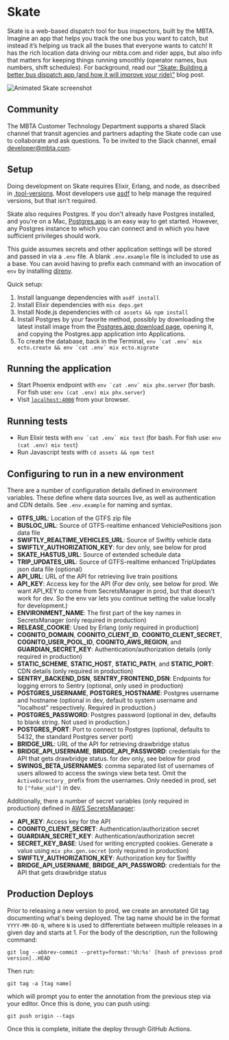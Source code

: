 # Skate

Skate is a web-based dispatch tool for bus inspectors, built by the MBTA. Imagine an app that helps you track the one bus you want to catch, but instead it’s helping us track all the buses that everyone wants to catch! It has the rich location data driving our mbta.com and rider apps, but also info that matters for keeping things running smoothly (operator names, bus numbers, shift schedules). For background, read our [“Skate: Building a better bus dispatch app (and how it will improve your ride)”](https://medium.com/mbta-tech/skate-building-a-better-bus-dispatch-app-and-how-it-will-improve-your-ride-51965d8ef7b9) blog post.

![Animated Skate screenshot](https://miro.medium.com/max/1024/1*zuUAIdkDfYRFEDscP9qHOg.gif)

## Community

The MBTA Customer Technology Department supports a shared Slack channel that transit agencies and partners adapting the Skate code can use to collaborate and ask questions. To be invited to the Slack channel, email [developer@mbta.com](mailto:developer@mbta.com).

## Setup

Doing development on Skate requires Elixir, Erlang, and node, as dsecribed in [.tool-versions](https://github.com/mbta/skate/blob/master/.tool-versions). Most developers use [asdf](https://asdf-vm.com/) to help manage the required versions, but that isn't required.

Skate also requires Postgres. If you don't already have Postgres installed, and you're on a Mac, [Postgres.app](https://postgresapp.com/downloads.html) is an easy way to get started. However, any Postgres instance to which you can connect and in which you have sufficient privileges should work.

This guide assumes secrets and other application settings will be stored and passed in via a `.env` file. A blank `.env.example` file is included to use as a base. You can avoid having to prefix each command with an invocation of `env` by installing [direnv](https://direnv.net/).

Quick setup:

1. Install languange dependencies with `asdf install`
1. Install Elixir dependencies with `mix deps.get`
1. Install Node.js dependencies with `cd assets && npm install`
1. Install Postgres by your favorite method, possibly by downloading the latest install image from the [Postgres.app download page](https://postgresapp.com/downloads.html), opening it, and copying the Postgres.app application into Applications.
1. To create the database, back in the Terminal, `` env `cat .env` mix ecto.create && env `cat .env` mix ecto.migrate ``

## Running the application

- Start Phoenix endpoint with `` env `cat .env` mix phx.server `` (for bash. For fish use: `env (cat .env) mix phx.server`)
- Visit [`localhost:4000`](http://localhost:4000) from your browser.

## Running tests

- Run Elixir tests with `` env `cat .env` mix test `` (for bash. For fish use: `env (cat .env) mix test`)
- Run Javascript tests with `cd assets && npm test`

## Configuring to run in a new environment

There are a number of configuration details defined in environment variables. These define where data sources live, as well as authentication and CDN details. See `.env.example` for naming and syntax.

- **GTFS_URL**: Location of the GTFS zip file
- **BUSLOC_URL**: Source of GTFS-realtime enhanced VehiclePositions json data file
- **SWIFTLY_REALTIME_VEHICLES_URL**: Source of Swiftly vehicle data
- **SWIFTLY_AUTHORIZATION_KEY**: for dev only, see below for prod
- **SKATE_HASTUS_URL**: Source of extended schedule data
- **TRIP_UPDATES_URL**: Source of GTFS-realtime enhanced TripUpdates json data file (optional)
- **API_URL**: URL of the API for retrieving live train positions
- **API_KEY**: Access key for the API (For dev only, see below for prod. We want API_KEY to come from SecretsManager in prod, but that doesn't work for dev. So the env var lets you continue setting the value locally for development.)
- **ENVIRONMENT_NAME**: The first part of the key names in SecretsManager (only required in production)
- **RELEASE_COOKIE**: Used by Erlang (only required in production)
- **COGNITO_DOMAIN**, **COGNITO_CLIENT_ID**, **COGNITO_CLIENT_SECRET**, **COGNITO_USER_POOL_ID**, **COGNITO_AWS_REGION**, and **GUARDIAN_SECRET_KEY**: Authentication/authorization details (only required in production)
- **STATIC_SCHEME**, **STATIC_HOST**, **STATIC_PATH**, and **STATIC_PORT**: CDN details (only required in production)
- **SENTRY_BACKEND_DSN**, **SENTRY_FRONTEND_DSN**: Endpoints for logging errors to Sentry (optional, only used in production)
- **POSTGRES_USERNAME**, **POSTGRES_HOSTNAME**: Postgres username and hostname (optional in dev, default to system username and "localhost" respectively. Required in production.)
- **POSTGRES_PASSWORD**: Postgres password (optional in dev, defaults to blank string. Not used in production.)
- **POSTGRES_PORT**: Port to connect to Postgres (optional, defaults to 5432, the standard Postgres server port)
- **BRIDGE_URL**: URL of the API for retrieving drawbridge status
- **BRIDGE_API_USERNAME**, **BRIDGE_API_PASSWORD**: credentials for the API that gets drawbridge status. for dev only, see below for prod
- **SWINGS_BETA_USERNAMES**: comma separated list of usernames of users allowed to access the swings view beta test. Omit the `ActiveDirectory_` prefix from the usernames. Only needed in prod, set to `["fake_uid"]` in dev.

Additionally, there a number of secret variables (only required in production) defined in [AWS SecretsManager](https://console.aws.amazon.com/secretsmanager):

- **API_KEY**: Access key for the API
- **COGNITO_CLIENT_SECRET**: Authentication/authorization secret
- **GUARDIAN_SECRET_KEY**: Authentication/authorization secret
- **SECRET_KEY_BASE**: Used for writing encrypted cookies. Generate a value using `mix phx.gen.secret` (only required in production)
- **SWIFTLY_AUTHORIZATION_KEY**: Authorization key for Swiftly
- **BRIDGE_API_USERNAME**, **BRIDGE_API_PASSWORD**: credentials for the API that gets drawbridge status

## Production Deploys

Prior to releasing a new version to prod, we create an annotated Git tag documenting what's being deployed. The tag name should be in the format `YYYY-MM-DD-N`, where `N` is used to differentiate between multiple releases in a given day and starts at 1. For the body of the description, run the following command:
```
git log --abbrev-commit --pretty=format:'%h:%s' [hash of previous prod version]..HEAD
```
Then run:
```
git tag -a [tag name]
```
which will prompt you to enter the annotation from the previous step via your editor. Once this is done, you can push using:
```
git push origin --tags
```
Once this is complete, initiate the deploy through GitHub Actions.
